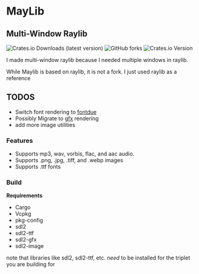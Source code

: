 # MayLib

## Multi-Window Raylib

![Crates.io Downloads (latest version)](https://img.shields.io/crates/dv/maylib)
![GitHub forks](https://img.shields.io/github/forks/ApplePieCodes/maylib)
![Crates.io Version](https://img.shields.io/crates/v/maylib)

I made multi-window raylib because I needed multiple windows in raylib.

While Maylib is based on raylib, it is not a fork. I just used raylib as a reference

## TODOS
- Switch font rendering to [fontdue](https://docs.rs/fontdue-sdl2/0.3.2/fontdue_sdl2/)
- Possibly Migrate to [gfx](https://github.com/gfx-rs/gfx) rendering
- add more image utilities

### Features
- Supports mp3, wav, vorbis, flac, and aac audio.
- Supports .png, .jpg, .tiff, and .webp images
- Supports .ttf fonts

### Build
**Requirements**
- Cargo
- Vcpkg
- pkg-config
- sdl2
- sdl2-ttf
- sdl2-gfx
- sdl2-image

note that libraries like sdl2, sdl2-ttf, etc. *need* to be installed for the triplet you are building for